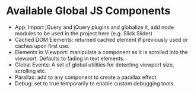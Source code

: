# Available Global JS Components
- App: Import jQuery and jQuery plugins and globalize it, add node modules to be used in the project here (e.g. Slick Slider)
- Cached DOM Elements: returned cached element if previously used or caches upon first use.
- Elements in Viewport: manipulate a component as it is scrolled into the viewport. Defaults to fading in text elements.
- Global Events: A set of global utilities for detecting viewport size, scrolling etc.
- Parallax: add to any component to create a parallax effect
- Debug: set to true temporarily to enable custom debugging tools. 